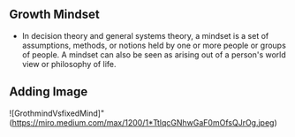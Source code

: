 ## Growth Mindset
* In decision theory and general systems theory, a mindset is a set of assumptions, methods, or notions held by one or more people or groups of people. A mindset can also be seen as arising out of a person's world view or philosophy of life.
## Adding Image
![GrothmindVsfixedMind]"(https://miro.medium.com/max/1200/1*TtlqcGNhwGaF0mOfsQJrOg.jpeg)

